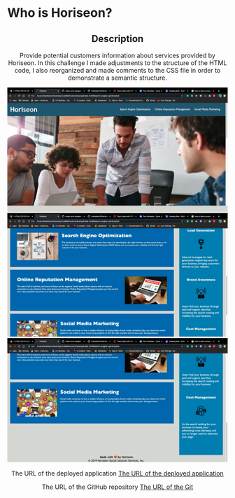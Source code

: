 # Who is Horiseon?

<!DOCTYPE html>

<html lang="en-us">
    <head>
        <meta charset="UTF-8" />
        <title>Code Refractor</title>
    </head>
    <header>
        <h2>
            Description
        </h2>
            <p>
                Provide potential customers information about services provided by Horiseon. In this challenge I made adjustments to the structure of the HTML code, I also reorganized and made comments to the CSS file in order to demonstrate a semantic structure.
            </p>
    <header>
    <section>
      <img src="./assets/images/screenshot1.jpg">
      <img src="./assets/images/screenshot2.jpg">
      <img src="./assets/images/screenshot3.jpg">
    </section>
    <section>
        <p>
            The URL of the deployed application
            <a href="https://lizetteleon14.github.io/Horiseon"/>The URL of the deployed application</a>
        </p>
    </section>
    <section>
        <p>
            The URL of the GitHub repository 
            <a href="https://github.com/lizetteleon14/Horiseon">The URL of the Git</a>
        </p>
    </section>
    


    


